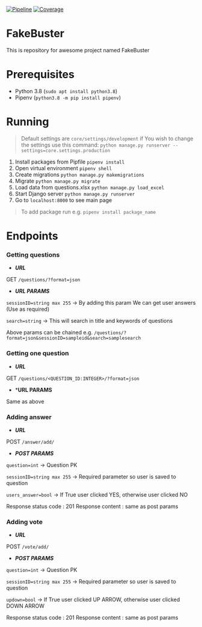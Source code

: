 [![Pipeline](https://gitlab.com/daniel.rozycki/fakebuster/badges/master/pipeline.svg)](https://gitlab.com/daniel.rozycki/fakebuster) 
[![Coverage](https://gitlab.com/daniel.rozycki/fakebuster/badges/master/coverage.svg)](https://gitlab.com/daniel.rozycki/fakebuster)


# FakeBuster

This is repository for awesome project named FakeBuster


# Prerequisites

 - Python 3.8 (`sudo apt install python3.8`)
 - Pipenv (`python3.8 -m pip install pipenv`) 

# Running

> Default settings are `core/settings/development` if You wish to change the settings use this command: `python manage.py runserver --settings=core.settings.production`

 1. Install packages from Pipfile `pipenv install`
 2. Open virtual environment `pipenv shell`
 3. Create migrations `python manage.py makemigrations`
 4. Migrate `python manage.py migrate`
 5. Load data from questions.xlsx `python manage.py load_excel`
 6. Start Django server `python manage.py runserver`
 7. Go to `localhost:8000` to see main page
 > To add package run e.g. `pipenv install package_name`

# Endpoints

### Getting questions

*  ***URL***

GET `/questions/?format=json`

*  ***URL PARAMS***

`sessionID=string max 255` -> By adding this param We can get user answers (Use as required)

`search=string` -> This will search in title and keywords of questions

Above params can be chained e.g. `/questions/?format=json&sessionID=sampleid&search=samplesearch`

### Getting one question

*  ***URL***

GET `/questions/<QUESTION_ID:INTEGER>/?format=json`

* ***URL PARAMS**

Same as above

### Adding answer

*  ***URL***

POST `/answer/add/`

*  ***POST PARAMS***

`question=int` -> Question PK

`sessionID=string max 255` -> Required parameter so user is saved to question

`users_answer=bool` -> If True user clicked YES, otherwise user clicked NO

Response status code : 201
Response content : same as post params

### Adding vote

*  ***URL***

POST `/vote/add/`

*  ***POST PARAMS***

`question=int` -> Question PK

`sessionID=string max 255` -> Required parameter so user is saved to question

`updown=bool` -> If True user clicked UP ARROW, otherwise user clicked DOWN ARROW

Response status code : 201
Response content : same as post params